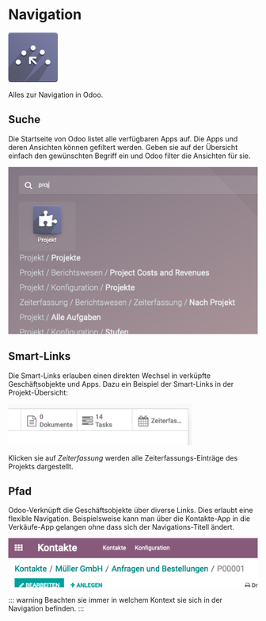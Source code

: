 # Navigation
![icons_odoo_website_crm_score](assets/icons_odoo_website_crm_score.png)

Alles zur Navigation in Odoo.

## Suche

Die Startseite von Odoo listet alle verfügbaren Apps auf. Die Apps und deren Ansichten können gefiltert werden. Geben sie auf der Übersicht einfach den gewünschten Begriff ein und Odoo filter die Ansichten für sie.

![](assets/Navigation%20Suche.png)

## Smart-Links

Die Smart-Links erlauben einen direkten Wechsel in verküpfte Geschäftsobjekte und Apps. Dazu ein Beispiel der Smart-Links in der Projekt-Übersicht:

![](assets/Navigation%20Smart-Links.png)

Klicken sie auf *Zeiterfassung* werden alle Zeiterfassungs-Einträge des Projekts dargestellt.

## Pfad

Odoo-Verknüpft die Geschäftsobjekte über diverse Links. Dies erlaubt eine flexible Navigation. Beispielsweise kann man über die Kontakte-App in die Verkäufe-App gelangen ohne dass sich der Navigations-Titell ändert.

![](assets/Navigation%20Pfad.png)

::: warning
Beachten sie immer in welchem Kontext sie sich in der Navigation befinden.
:::